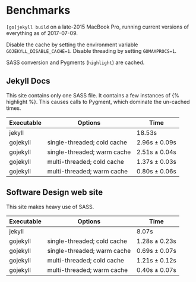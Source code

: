 # Benchmarks

`[go]jekyll build` on a late-2015 MacBook Pro, running current versions of everything as of 2017-07-09.

Disable the cache by setting the environment variable `GOJEKYLL_DISABLE_CACHE=1`.
Disable threading by setting `GOMAXPROCS=1`.

SASS conversion and Pygments (`highlight`) are cached.

## Jekyll Docs

This site contains only one SASS file.
It contains a few instances of {% highlight %}.
This causes calls to Pygment, which dominate the un-cached times.

| Executable | Options                     | Time          |
|------------|-----------------------------|---------------|
| jekyll     |                             | 18.53s        |
| gojekyll   | single-threaded; cold cache | 2.96s ± 0.09s |
| gojekyll   | single-threaded; warm cache | 2.51s ± 0.04s |
| gojekyll   | multi-threaded; cold cache  | 1.37s ± 0.03s |
| gojekyll   | multi-threaded; warm cache  | 0.80s ± 0.06s |

## Software Design web site

This site makes heavy use of SASS.

| Executable | Options                     | Time          |
|------------|-----------------------------|---------------|
| jekyll     |                             | 8.07s         |
| gojekyll   | single-threaded; cold cache | 1.28s ± 0.23s |
| gojekyll   | single-threaded; warm cache | 0.69s ± 0.07s |
| gojekyll   | multi-threaded; cold cache  | 1.21s ± 0.12s |
| gojekyll   | multi-threaded; warm cache  | 0.40s ± 0.07s |

